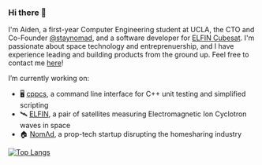 ### Hi there 👋

<!--
**aidenszeto/aidenszeto** is a ✨ _special_ ✨ repository because its `README.md` (this file) appears on your GitHub profile.

Here are some ideas to get you started:

- 🔭 I’m currently working on ...
- 🌱 I’m currently learning ...
- 👯 I’m looking to collaborate on ...
- 🤔 I’m looking for help with ...
- 💬 Ask me about ...
- 📫 How to reach me: ...
- 😄 Pronouns: ...
- ⚡ Fun fact: ...
-->

I'm Aiden, a first-year Computer Engineering student at UCLA, the CTO and Co-Founder [@staynomad](https://vhomesgroup.com/), and a software developer for [ELFIN Cubesat](https://elfin.igpp.ucla.edu/). I'm passionate about space technology and entreprenuership, and I have experience leading and building products from the ground up. Feel free to contact me [here](https://linktr.ee/aidenszeto)!


I’m currently working on:
- 🖥️ [cppcs](https://github.com/aidenszeto/cppcs), a command line interface for C++ unit testing and simplified scripting
- 🛰️ [ELFIN](https://elfin.igpp.ucla.edu/), a pair of satellites measuring Electromagnetic Ion Cyclotron waves in space
- 🏠 [NomΛd](https://vhomesgroup.com/), a prop-tech startup disrupting the homesharing industry

[![Top Langs](https://github-readme-stats.vercel.app/api/top-langs/?username=aidenszeto&layout=compact&hide=sass)](https://github.com/anuraghazra/github-readme-stats)
